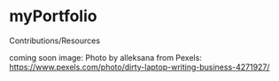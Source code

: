 # myPortfolio


Contributions/Resources 

coming soon image: Photo by alleksana from Pexels: https://www.pexels.com/photo/dirty-laptop-writing-business-4271927/ 